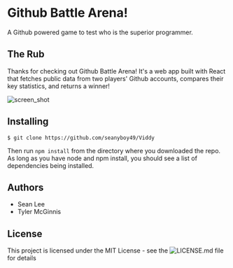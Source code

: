 # Github Battle Arena!

A Github powered game to test who is the superior programmer.

## The Rub

Thanks for checking out Github Battle Arena! It's a web app built with React that fetches public data from two players' Github accounts, compares their key statistics, and returns a winner!



![screen_shot](https://github.com/seanyboy49/Github-Battle-Arena/blob/master/images/screenshot.png)

## Installing

```
$ git clone https://github.com/seanyboy49/Viddy

```

Then run `npm install` from the directory where you downloaded the repo.
As long as you have node and npm install, you should see a list of dependencies being installed.

## Authors

* Sean Lee
* Tyler McGinnis

## License

This project is licensed under the MIT License - see the ![LICENSE.md](https://github.com/seanyboy49/Github-Battle-Arena/blob/master/LICENSE) file for details
